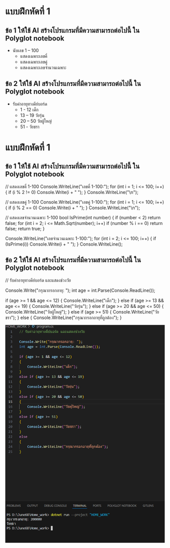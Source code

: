 # แบบฝึกหัดที่ 1
## ข้อ 1 ให้ใช้ AI สร้างโปรแกรมที่มีความสามารถต่อไปนี้ ใน Polyglot notebook
- นับเลข 1 – 100
  -  แสดงเฉพาะเลขคี่
  -  แสดงเฉพาะเลขคู่
  -  แสดงเฉพาะเลขจำนวนเฉพาะ

## ข้อ 2 ให้ใช้ AI สร้างโปรแกรมที่มีความสามารถต่อไปนี้ ใน Polyglot notebook
- รับค่าอายุทางคีย์บอร์ด
  - 1 - 12 เด็ก
  - 13 – 19 วัยรุ่น
  - 20 – 50 วัยผู้ใหญ่
  - 51 -  วัยชรา 

# แบบฝึกหัดที่ 1
## ข้อ 1 ให้ใช้ AI สร้างโปรแกรมที่มีความสามารถต่อไปนี้ ใน Polyglot notebook
// แสดงเลขคี่ 1-100
Console.WriteLine("เลขคี่ 1-100:");
for (int i = 1; i <= 100; i++)
{
    if (i % 2 != 0)
        Console.Write(i + " ");
}
Console.WriteLine("\n");

// แสดงเลขคู่ 1-100
Console.WriteLine("เลขคู่ 1-100:");
for (int i = 1; i <= 100; i++)
{
    if (i % 2 == 0)
        Console.Write(i + " ");
}
Console.WriteLine("\n");

// แสดงเลขจำนวนเฉพาะ 1-100
bool IsPrime(int number)
{
    if (number < 2) return false;
    for (int i = 2; i <= Math.Sqrt(number); i++)
        if (number % i == 0) return false;
    return true;
}

Console.WriteLine("เลขจำนวนเฉพาะ 1-100:");
for (int i = 2; i <= 100; i++)
{
    if (IsPrime(i))
        Console.Write(i + " ");
}
Console.WriteLine();

## ข้อ 2 ให้ใช้ AI สร้างโปรแกรมที่มีความสามารถต่อไปนี้ ใน Polyglot notebook
// รับค่าอายุทางคีย์บอร์ด และแสดงช่วงวัย

Console.Write("กรุณากรอกอายุ: ");
int age = int.Parse(Console.ReadLine());

if (age >= 1 && age <= 12)
{
    Console.WriteLine("เด็ก");
}
else if (age >= 13 && age <= 19)
{
    Console.WriteLine("วัยรุ่น");
}
else if (age >= 20 && age <= 50)
{
    Console.WriteLine("วัยผู้ใหญ่");
}
else if (age >= 51)
{
    Console.WriteLine("วัยชรา");
}
else
{
    Console.WriteLine("กรุณากรอกอายุที่ถูกต้อง");
}


![alt text](image.png)